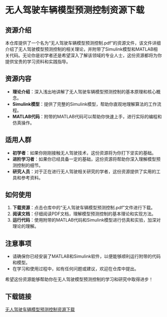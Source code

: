 # 无人驾驶车辆模型预测控制资源下载

## 资源介绍

本仓库提供了一个名为“无人驾驶车辆模型预测控制.pdf”的资源文件，该文件详细介绍了无人驾驶模型预测控制的相关理论，并附带了Simulink模型和MATLAB相关代码。无论你是初学者还是希望深入了解该领域的专业人士，这份资源都将为你提供宝贵的学习资料和实践指导。

## 资源内容

- **理论介绍**：深入浅出地讲解了无人驾驶车辆模型预测控制的基本原理和核心概念。
- **Simulink模型**：提供了完整的Simulink模型，帮助你直观地理解算法的工作流程。
- **MATLAB代码**：附带的MATLAB代码可以帮助你快速上手，进行实际的编程和仿真操作。

## 适用人群

- **初学者**：如果你刚刚接触无人驾驶技术，这份资源将为你打下坚实的基础。
- **进阶学习者**：如果你已经具备一定的基础，这份资源将帮助你深入理解模型预测控制的细节。
- **研究人员**：对于正在进行无人驾驶相关研究的学者，这份资源提供了实用的工具和参考资料。

## 如何使用

1. **下载资源**：点击仓库中的“无人驾驶车辆模型预测控制.pdf”文件进行下载。
2. **阅读文档**：仔细阅读PDF文档，理解模型预测控制的基本理论和实现方法。
3. **运行代码**：使用附带的MATLAB代码和Simulink模型进行仿真和实验，加深对理论的理解。

## 注意事项

- 请确保你已经安装了MATLAB和Simulink软件，以便能够顺利运行附带的代码和模型。
- 在学习和使用过程中，如有任何问题或建议，欢迎在仓库中提出。

希望这份资源能够帮助你在无人驾驶模型预测控制的学习和研究中取得进步！

## 下载链接

[无人驾驶车辆模型预测控制资源下载](https://pan.quark.cn/s/02c06c95660b)